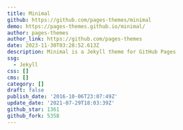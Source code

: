 ```yaml
---
title: Minimal
github: https://github.com/pages-themes/minimal
demo: https://pages-themes.github.io/minimal/
author: pages-themes
author_link: https://github.com/pages-themes
date: 2023-11-30T03:28:52.613Z
description: Minimal is a Jekyll theme for GitHub Pages
ssg:
  - Jekyll
css: []
cms: []
category: []
draft: false
publish_date: '2016-10-06T23:07:49Z'
update_date: '2021-07-29T18:03:39Z'
github_star: 1361
github_fork: 5358
---
```

